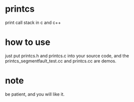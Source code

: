 # printcs
print call stack in c and c++

# how to use
just put printcs.h and printcs.c into your source code, and
the printcs_segmentfault_test.cc and printcs.cc are demos.

# note
be patient, and you will like it.